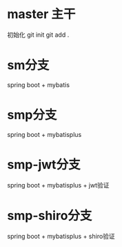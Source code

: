# master 主干
初始化
git init
git add .

# sm分支
spring boot + mybatis

# smp分支
spring boot + mybatisplus

# smp-jwt分支
spring boot + mybatisplus + jwt验证

# smp-shiro分支
spring boot + mybatisplus + shiro验证
